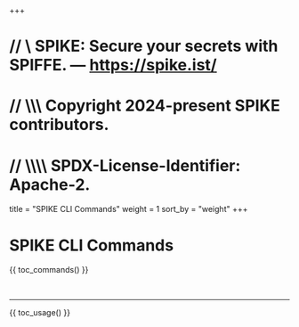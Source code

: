 +++
# //    \\ SPIKE: Secure your secrets with SPIFFE. — https://spike.ist/
# //  \\\\\ Copyright 2024-present SPIKE contributors.
# // \\\\\\\ SPDX-License-Identifier: Apache-2.

title = "SPIKE CLI Commands"
weight = 1
sort_by = "weight"
+++

# SPIKE CLI Commands

{{ toc_commands() }}

<p>&nbsp;</p>

----

{{ toc_usage() }}